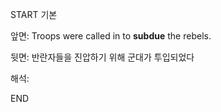 START
기본

앞면:
Troops were called in to **subdue** the rebels. 


뒷면:
반란자들을 진압하기 위해 군대가 투입되었다


해석:

<!--ID: 1725499596979-->
END